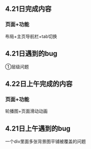 ## 4.21日完成内容

### 页面+功能

布局+主页导航栏+tab切换

## 4.21日遇到的bug

①层级问题

## 4.22日上午完成的内容

### 页面+功能

轮播图+页面滑动动画

## 4.21日上午遇到的bug

一个div里面多张背景图平铺被覆盖的问题